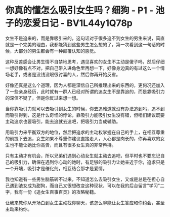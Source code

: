 # 你真的懂怎么吸引女生吗？细狗 - P1 - 池子的恋爱日记 - BV1L44y1Q78p

女生不是追来的，而是靠吸引来的，这句话对于很多追不到女生的男生来说，简直就是一个完美的理由，我都能猜到这些男生怎么想的了，第一次看到这一句话的时候，大部分的男生都会有一种颠覆认知的感觉。

这种反差感会让男生情不自禁地思考，遇见喜欢的女生不主动是傻子吗，然后仔细一想好像有点不对，把自己带入进角色里再想一下，好像身边真的有过这么一个情场老手，或者是没钱没眼很讨喜的人，然后你再开始反省。

好像还真是这么个道理，因为人都是深信自己所推理出来的东西的，更何况还加入了一些亲身经历，此时就有一群人已经对所谓的追女生不是靠追的，而是靠吸引力的深信不疑了，但是你反过来想一想。

当你靠吸引力就可以去吸引到女生的时候，你去追难道就没有办法追到吗，追不到而吸引得到，这是什么奇怪的悖论，靠吸引力能吸引女生没有错，但咱们建议既要主动追求也要吸引，能去追就去追吧，把吸引力当成辅助。

用吸引力来平衡双方的地位，然后把追求的主动权掌握在自己的手上，在相互尊重的前提下去追，女生如果不尊重你建议直接走人，人心都是肉长的，你再喜欢的女生也不能让她比你高贵，而且有很多女生真的非常矜持。

只有主动才有机会，所以兄弟们遇到心动女生就主动去追吧，但平时也不要忘记自己的吸引力，确保在遇到你心动的她时，有足够的吸引力让她亲近于你，追求只是一个开端，吸引才是催化剂，相互结合那才是爱情。

我也知道有一些男生脑筋转不过来，不知道怎么去吸引女生，又或是总是在担心自己遇到渣女成为甜狗，而自己又很想改变这种现状，可以在我的后台留言"学习"二字，我有一份《追女生百事百灵》的攻略秘籍。

让我来教你从开场白到女生主动找你聊天，该怎么聊能让女生答应和你约会，甚至主动来约你。